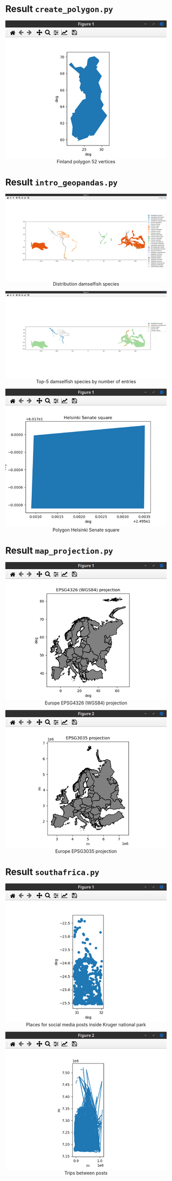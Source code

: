 # Result `create_polygon.py`
<p align="center">
<img src=".geo_poly.png" align="middle"><BR>
Finland polygon 52 vertices
</p>

# Result `intro_geopandas.py`
<p align="center">
<img src=".intro_geopandas_1.png" align="middle"><BR>
Distribution damselfish species
</p>

<p align="center">
<img src=".intro_geopandas_2.png" align="middle"><BR>
Top-5 damselfish species by number of entries
</p>

<p align="center">
<img src=".intro_geopandas_3.png" align="middle"><BR>
Polygon Helsinki Senate square
</p>

# Result `map_projection.py`
<p align="center">
<img src=".map_projection_1.png" align="middle"><BR>
Europe EPSG4326 (WGS84) projection
</p>

<p align="center">
<img src=".map_projection_2.png" align="middle"><BR>
Europe EPSG3035 projection
</p>

# Result `southafrica.py`
<p align="center">
<img src=".southafrica_1.png" align="middle"><BR>
Places for social media posts inside Kruger national park
</p>

<p align="center">
<img src=".southafrica_2.png" align="middle"><BR>
Trips between posts
</p>
